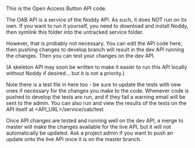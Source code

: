 This is the Open Access Button API code.

The OAB API is a service of the Noddy API. As such, it does NOT run on its own.
If you want to run it yourself, you need to download and install Noddy, then 
symlink this folder into the untracked service folder.

However, that is probably not necessary. You can edit the API code here, then 
pushing changes to develop branch will result in the dev API running the changes. 
Then you can test your changes on the dev API.

(A skeleton API may soon be written to make it easier to run this API locally 
without Noddy if desired... but it is not a priority.)

Note there is a test file in here too - be sure to update the tests with new ones if 
necessary for the changes you make to the code. Whenever code is pushed to develop 
the tests are run, and if they fail a warning email will be sent to the admin.
You can also run and view the results of the tests on the API itself at 
<API_URL>/service/oab/test

Once API changes are tested and running well on the dev API, a merge to master 
will make the changes available for the live API, but it will not automatically 
be updated. Ask a project admin if you want to push an update onto the live API 
once it is on the master branch.
